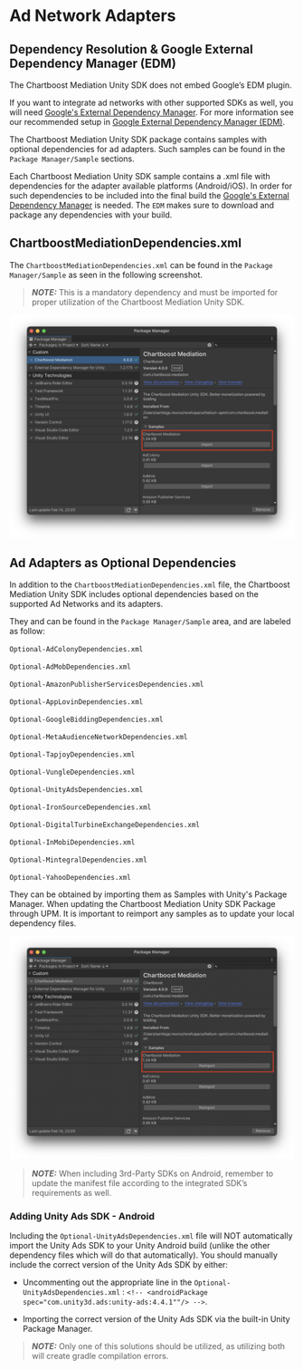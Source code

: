 # Ad Network Adapters

## Dependency Resolution & Google External Dependency Manager (EDM)

The Chartboost Mediation Unity SDK does not embed Google’s EDM plugin.

If you want to integrate ad networks with other supported SDKs as well, you will need [Google's External Dependency Manager](https://developers.google.com/unity/archive#external_dependency_manager_for_unity). For more information see our recommended setup in [Google External Dependency Manager (EDM)](edm.md).

The Chartboost Mediation Unity SDK package contains samples with optional dependencies for ad adapters. Such samples can be found in the `Package Manager/Sample` sections.

Each Chartboost Mediation Unity SDK sample contains a .xml file with dependencies for the adapter available platforms (Android/iOS). In order for such dependencies to be included into the final build the [Google's External Dependency Manager](https://github.com/googlesamples/unity-jar-resolver) is needed.
The `EDM` makes sure to download and package any dependencies with your build.

## ChartboostMediationDependencies.xml

The `ChartboostMediationDependencies.xml` can be found in the `Package Manager/Sample` as seen in the following screenshot.

> **_NOTE:_** This is a mandatory dependency and must be imported for proper utilization of the Chartboost Mediation Unity SDK.

![ChartboostMediationDependencies.xml](../images/chartboost-mediation-dependencies.png)

## Ad Adapters as Optional Dependencies
In addition to the `ChartboostMediationDependencies.xml` file, the Chartboost Mediation Unity SDK includes optional dependencies based on the supported Ad Networks and its adapters.

They and can be found in the `Package Manager/Sample` area, and are labeled as follow:

`Optional-AdColonyDependencies.xml`

`Optional-AdMobDependencies.xml`

`Optional-AmazonPublisherServicesDependencies.xml`

`Optional-AppLovinDependencies.xml`

`Optional-GoogleBiddingDependencies.xml`

`Optional-MetaAudienceNetworkDependencies.xml`

`Optional-TapjoyDependencies.xml`

`Optional-VungleDependencies.xml`

`Optional-UnityAdsDependencies.xml`

`Optional-IronSourceDependencies.xml`

`Optional-DigitalTurbineExchangeDependencies.xml`

`Optional-InMobiDependencies.xml`

`Optional-MintegralDependencies.xml`

`Optional-YahooDependencies.xml`

They can be obtained by importing them as Samples with Unity's Package Manager. When updating the Chartboost Mediation Unity SDK Package through UPM. It is important to reimport any samples as to update your local dependency files.

![Reimport](../images/chartboost-mediation-dependencies-reimport.png)

> **_NOTE:_** When including 3rd-Party SDKs on Android, remember to update the manifest file according to the integrated SDK’s requirements as well.

### Adding Unity Ads SDK - Android

Including the `Optional-UnityAdsDependencies.xml` file will NOT automatically import the Unity Ads SDK to your Unity Android build (unlike the other dependency files which will do that automatically). You should manually include the correct version of the Unity Ads SDK by either:

* Uncommenting out the appropriate line in the `Optional-UnityAdsDependencies.xml` : `<!-- <androidPackage spec="com.unity3d.ads:unity-ads:4.4.1""/> -->`.

* Importing the correct version of the Unity Ads SDK via the built-in Unity Package Manager.

> **_NOTE:_** Only one of this solutions should be utilized, as utilizing both will create gradle compilation errors.
